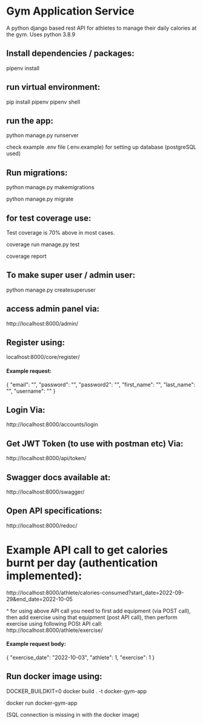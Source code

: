 # Gym Application Service
A python django based rest API for athletes to manage their daily calories at the gym. Uses python 3.8.9

## Install dependencies / packages:

pipenv install

## run virtual environment:
pip install pipenv
pipenv shell

## run the app:
python manage.py runserver

check example .env file (.env.example) for setting up database (postgreSQL used)

## Run migrations:

python manage.py makemigrations

python manage.py migrate

## for test coverage use:

Test coverage is 70% above in most cases.

coverage run manage.py test

coverage report

## To make super user / admin user:
python manage.py createsuperuser

## access admin panel via:
http://localhost:8000/admin/

## Register using:

localhost:8000/core/register/

#### Example request:

{
    "email": "",
    "password": "",
    "password2": "",
    "first_name": "",
    "last_name": "",
    "username": ""
}

## Login Via:
http://localhost:8000/accounts/login

## Get JWT Token (to use with postman etc) Via:
http://localhost:8000/api/token/

## Swagger docs available at:
http://localhost:8000/swagger/

## Open API specifications:
http://localhost:8000/redoc/

# Example API call to get calories burnt per day (authentication implemented):
http://localhost:8000/athlete/calories-consumed?start_date=2022-09-29&end_date=2022-10-05

^ for using above API call you need to first add equipment (via POST call), then add exercise using that equipment (post API call), then perform exercise using following POSt API call:
http://localhost:8000/athlete/exercise/

#### Example request body:

{
  "exercise_date": "2022-10-03",
  "athlete": 1,
  "exercise": 1
}

## Run docker image using:

DOCKER_BUILDKIT=0  docker build . -t docker-gym-app

docker run docker-gym-app

(SQL connection is missing in with the docker image)
